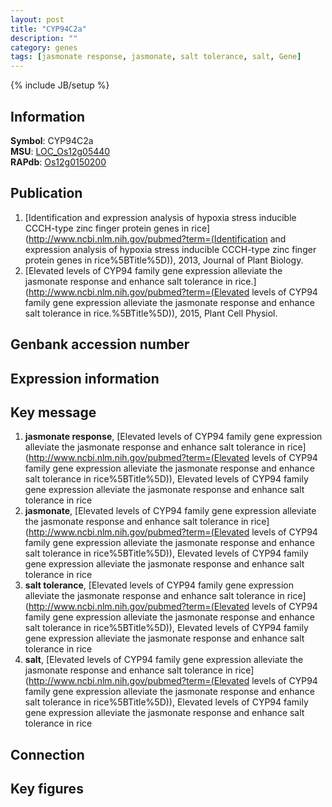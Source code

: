 ```yaml
---
layout: post
title: "CYP94C2a"
description: ""
category: genes
tags: [jasmonate response, jasmonate, salt tolerance, salt, Gene]
---
```

{% include JB/setup %}

## Information
__Symbol__: CYP94C2a  
__MSU__: [LOC_Os12g05440](http://rice.plantbiology.msu.edu/cgi-bin/ORF_infopage.cgi?orf=LOC_Os12g05440)  
__RAPdb__: [Os12g0150200](http://rapdb.dna.affrc.go.jp/viewer/gbrowse_details/irgsp1?name=Os12g0150200)  

## Publication
1. [Identification and expression analysis of hypoxia stress inducible CCCH-type zinc finger protein genes in rice](http://www.ncbi.nlm.nih.gov/pubmed?term=(Identification and expression analysis of hypoxia stress inducible CCCH-type zinc finger protein genes in rice%5BTitle%5D)), 2013, Journal of Plant Biology.
2. [Elevated levels of CYP94 family gene expression alleviate the jasmonate response and enhance salt tolerance in rice.](http://www.ncbi.nlm.nih.gov/pubmed?term=(Elevated levels of CYP94 family gene expression alleviate the jasmonate response and enhance salt tolerance in rice.%5BTitle%5D)), 2015, Plant Cell Physiol.

## Genbank accession number

## Expression information

## Key message
1. __jasmonate response__, [Elevated levels of CYP94 family gene expression alleviate the jasmonate response  and enhance salt tolerance in rice](http://www.ncbi.nlm.nih.gov/pubmed?term=(Elevated levels of CYP94 family gene expression alleviate the jasmonate response  and enhance salt tolerance in rice%5BTitle%5D)), Elevated levels of CYP94 family gene expression alleviate the jasmonate response  and enhance salt tolerance in rice
2. __jasmonate__, [Elevated levels of CYP94 family gene expression alleviate the jasmonate response  and enhance salt tolerance in rice](http://www.ncbi.nlm.nih.gov/pubmed?term=(Elevated levels of CYP94 family gene expression alleviate the jasmonate response  and enhance salt tolerance in rice%5BTitle%5D)), Elevated levels of CYP94 family gene expression alleviate the jasmonate response  and enhance salt tolerance in rice
3. __salt tolerance__, [Elevated levels of CYP94 family gene expression alleviate the jasmonate response  and enhance salt tolerance in rice](http://www.ncbi.nlm.nih.gov/pubmed?term=(Elevated levels of CYP94 family gene expression alleviate the jasmonate response  and enhance salt tolerance in rice%5BTitle%5D)), Elevated levels of CYP94 family gene expression alleviate the jasmonate response  and enhance salt tolerance in rice
4. __salt__, [Elevated levels of CYP94 family gene expression alleviate the jasmonate response  and enhance salt tolerance in rice](http://www.ncbi.nlm.nih.gov/pubmed?term=(Elevated levels of CYP94 family gene expression alleviate the jasmonate response  and enhance salt tolerance in rice%5BTitle%5D)), Elevated levels of CYP94 family gene expression alleviate the jasmonate response  and enhance salt tolerance in rice

## Connection

## Key figures


